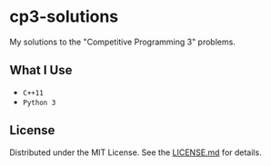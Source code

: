 # cp3-solutions

My solutions to the "Competitive Programming 3" problems.

## What I Use

- `C++11`
- `Python 3`

## License

Distributed under the MIT License. See the [LICENSE.md](LICENSE.md) for details.
